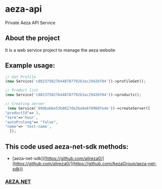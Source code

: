 # aeza-api
Private Aeza API Service
## About the project
It is a web service project to manage the aeza website

## Example usage:

```php
// Get Profile
(new Service('c802375027b448787792b3ac29426f04'))->profileGet();

// Product list
(new Service('c802375027b448787792b3ac29426f04'))->products();

// Creating server
 (new Service('89dbab6e53b8827de26a9e6789607e4e'))->createServer([
"productId"=> 3,
"term"=>'hour',
"autoProlong"=> "false",
"name"=> 'test-name',
  ]);

```

## This code used aeza-net-sdk methods:
- [aeza-net-sdk]([https://github.com/alireza0/](https://github.com/alireza0/](https://github.com/AezaGroup/aeza-net-sdk))

### [AEZA.NET](https://aeza.net/)
